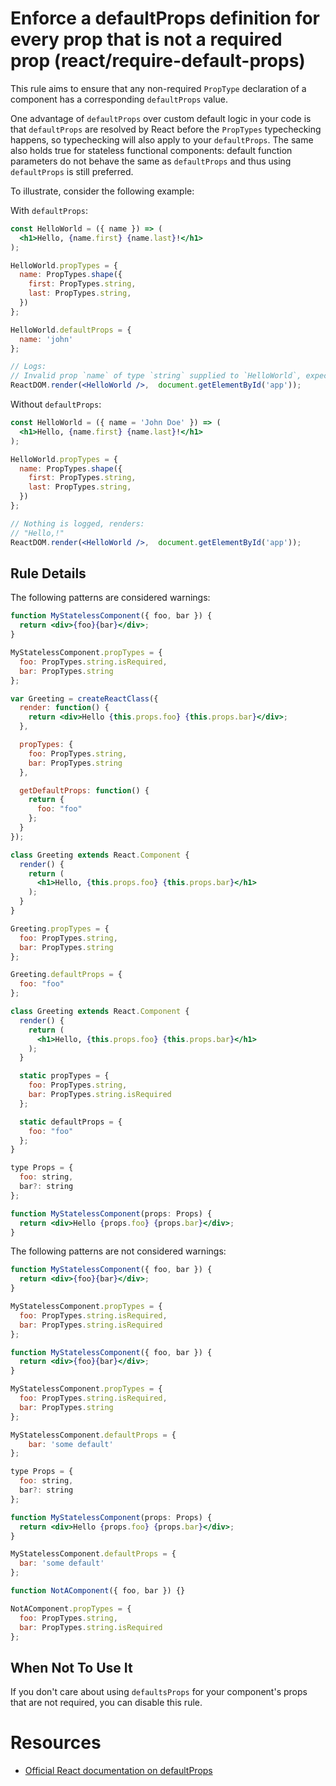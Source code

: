 # Enforce a defaultProps definition for every prop that is not a required prop (react/require-default-props)

This rule aims to ensure that any non-required `PropType` declaration of a component has a corresponding `defaultProps` value.

One advantage of `defaultProps` over custom default logic in your code is that `defaultProps` are resolved by React before the `PropTypes` typechecking happens, so typechecking will also apply to your `defaultProps`.
The same also holds true for stateless functional components: default function parameters do not behave the same as `defaultProps` and thus using `defaultProps` is still preferred.

To illustrate, consider the following example:

With `defaultProps`:

```jsx
const HelloWorld = ({ name }) => (
  <h1>Hello, {name.first} {name.last}!</h1>
);

HelloWorld.propTypes = {
  name: PropTypes.shape({
    first: PropTypes.string,
    last: PropTypes.string,
  })
};

HelloWorld.defaultProps = {
  name: 'john'
};

// Logs:
// Invalid prop `name` of type `string` supplied to `HelloWorld`, expected `object`.
ReactDOM.render(<HelloWorld />,  document.getElementById('app'));
```

Without `defaultProps`:

```jsx
const HelloWorld = ({ name = 'John Doe' }) => (
  <h1>Hello, {name.first} {name.last}!</h1>
);

HelloWorld.propTypes = {
  name: PropTypes.shape({
    first: PropTypes.string,
    last: PropTypes.string,
  })
};

// Nothing is logged, renders:
// "Hello,!"
ReactDOM.render(<HelloWorld />,  document.getElementById('app'));
```

## Rule Details

The following patterns are considered warnings:

```jsx
function MyStatelessComponent({ foo, bar }) {
  return <div>{foo}{bar}</div>;
}

MyStatelessComponent.propTypes = {
  foo: PropTypes.string.isRequired,
  bar: PropTypes.string
};
```

```jsx
var Greeting = createReactClass({
  render: function() {
    return <div>Hello {this.props.foo} {this.props.bar}</div>;
  },

  propTypes: {
    foo: PropTypes.string,
    bar: PropTypes.string
  },

  getDefaultProps: function() {
    return {
      foo: "foo"
    };
  }
});
```

```jsx
class Greeting extends React.Component {
  render() {
    return (
      <h1>Hello, {this.props.foo} {this.props.bar}</h1>
    );
  }
}

Greeting.propTypes = {
  foo: PropTypes.string,
  bar: PropTypes.string
};

Greeting.defaultProps = {
  foo: "foo"
};
```

```jsx
class Greeting extends React.Component {
  render() {
    return (
      <h1>Hello, {this.props.foo} {this.props.bar}</h1>
    );
  }

  static propTypes = {
    foo: PropTypes.string,
    bar: PropTypes.string.isRequired
  };

  static defaultProps = {
    foo: "foo"
  };
}
```

```jsx
type Props = {
  foo: string,
  bar?: string
};

function MyStatelessComponent(props: Props) {
  return <div>Hello {props.foo} {props.bar}</div>;
}
```

The following patterns are not considered warnings:

```jsx
function MyStatelessComponent({ foo, bar }) {
  return <div>{foo}{bar}</div>;
}

MyStatelessComponent.propTypes = {
  foo: PropTypes.string.isRequired,
  bar: PropTypes.string.isRequired
};
```

```jsx
function MyStatelessComponent({ foo, bar }) {
  return <div>{foo}{bar}</div>;
}

MyStatelessComponent.propTypes = {
  foo: PropTypes.string.isRequired,
  bar: PropTypes.string
};

MyStatelessComponent.defaultProps = {
    bar: 'some default'
};
```

```jsx
type Props = {
  foo: string,
  bar?: string
};

function MyStatelessComponent(props: Props) {
  return <div>Hello {props.foo} {props.bar}</div>;
}

MyStatelessComponent.defaultProps = {
  bar: 'some default'
};
```

```js
function NotAComponent({ foo, bar }) {}

NotAComponent.propTypes = {
  foo: PropTypes.string,
  bar: PropTypes.string.isRequired
};
```

## When Not To Use It

If you don't care about using `defaultsProps` for your component's props that are not required, you can disable this rule.

# Resources
- [Official React documentation on defaultProps](https://facebook.github.io/react/docs/typechecking-with-proptypes.html#default-prop-values)
